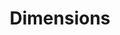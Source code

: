---
bigquery: https://console.cloud.google.com/bigquery?p=covid-19-dimensions-ai&page=table&d=data&t=publications
contributors: Digital Science, https://www.digital-science.com/
cost: Free for personal, non-commercial use.
description: Dimensions contains more than 100 million publications, ranging from
  articles published in scholarly journals, books and book chapters, to preprints
  and conference proceedings. All publications are contextualized with linked data
  sets, funding, publications, patents, clinical trials, and policy documents. You
  can also view associated categories, funders, institutions, and researcher profiles.
documentation: https://docs.dimensions.ai/bigquery/index.html
last_edit: Mon, 04 Apr 2022 19:04:00 GMT
location: https://www.dimensions.ai/products/free/
maintained_by: Digital Science, https://www.digital-science.com/
schema_fields: '[''date_normal'', ''resulting_publication_ids'', ''description'',
  ''publication_year'', ''supporting_grant_ids'', ''established'', ''funding_currency'',
  ''source_id'', ''category_hra'', ''open_access_categories_v2'', ''category_rcdc'',
  ''funding_usd'', ''granted_year'', ''category_for'', ''associated_publication_doi'',
  ''external_ids'', ''start_year'', ''date_inserted'', ''family_id'', ''cpc'', ''type'',
  ''altmetrics'', ''repository_id'', ''eisbn'', ''funding_details'', ''funding_chf'',
  ''date_imported_gbq'', ''filing_year'', ''language'', ''book_title'', ''resulting_publication_doi'',
  ''relationships'', ''family_count'', ''end_year'', ''funding_cny'', ''issue'', ''acronyms'',
  ''publication_date'', ''date_modified'', ''embargo_date'', ''category_sdg'', ''ipcr'',
  ''labels'', ''funding_jpy'', ''links'', ''authors'', ''assignee_countries'', ''conference'',
  ''parent_id'', ''citations_count'', ''doi'', ''wikipedia_url'', ''funding_amount'',
  ''associated_publication_id'', ''date_print'', ''funder_org'', ''funding_gbp'',
  ''journal'', ''volume'', ''date_online'', ''start_date'', ''brief_title'', ''types'',
  ''research_org_city_names'', ''original_abstract'', ''journal_lists'', ''abstract'',
  ''investigators'', ''address'', ''pmid'', ''family_members_ids'', ''current_assignee_countries'',
  ''researcher_ids'', ''associated_publication_pmid'', ''expiration_date'', ''original_assignee_countries'',
  ''editors'', ''conditions'', ''research_org_state_names'', ''acronym'', ''license'',
  ''research_org_countries'', ''year'', ''mesh_headings'', ''linkout'', ''organisation_details'',
  ''patent_ids'', ''legal_status'', ''category_uoa'', ''publication_ids'', ''priority_year'',
  ''category_hrcs_hc'', ''mesh_terms'', ''granted_date'', ''category_icrp_ct'', ''filing_status'',
  ''active_years'', ''category_icrp_cso'', ''current_assignee'', ''foa_number'', ''publisher'',
  ''funding_cad'', ''phase'', ''reference_ids'', ''funder_orgs'', ''associated_publication_arxiv_id'',
  ''title'', ''pmcid'', ''funder_org_acronyms'', ''proceedings_title'', ''research_org_cities'',
  ''name'', ''aliases'', ''gender'', ''id'', ''status'', ''inventor_names'', ''cited_by_ids'',
  ''open_access_categories'', ''repository_url'', ''associated_grant_ids'', ''clinical_trial_ids'',
  ''category_hrcs_rac'', ''isbn'', ''funder_countries'', ''application_number'', ''expiration_year'',
  ''funding_aud'', ''category_bra'', ''repository_name'', ''grant_number'', ''current_assignee_orgs'',
  ''acknowledgements'', ''end_date'', ''assignee_orgs'', ''citations'', ''interventions'',
  ''research_org_state_codes'', ''filing_date'', ''citation_string'', ''priority_date'',
  ''original_title'', ''research_orgs'', ''funding_nzd'', ''email_address'', ''subtitles'',
  ''original_assignee'', ''jurisdiction'', ''kind'', ''book_series_title'', ''metrics'',
  ''registry'', ''arxiv_id'', ''concepts'', ''funding_eur'', ''date'', ''pages'',
  ''original_assignee_orgs'', ''created_date'', ''funder_org_countries'', ''categories'',
  ''funder_org_cities'', ''research_org_country_names'', ''funder_org_state_codes'',
  ''legal_events'']'
shortname: dimensions
tags:
- scholarly literature
- patents
- funding
- clinical trials
- academic profiles
terms_of_use: 'Use of both the Dimensions COVID-19 dataset and full Dimensions dataset
  are subject to the Dimensions Terms of use: https://www.dimensions.ai/policies-terms-legal '
title: Dimensions
uuid: dcff88bd-fe6b-4fdb-8159-809bf9d7bc1c
---